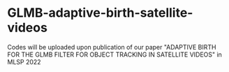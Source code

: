 # GLMB-adaptive-birth-satellite-videos
Codes will be uploaded upon publication of our paper "ADAPTIVE BIRTH FOR THE GLMB FILTER FOR OBJECT TRACKING IN SATELLITE VIDEOS" in MLSP 2022
